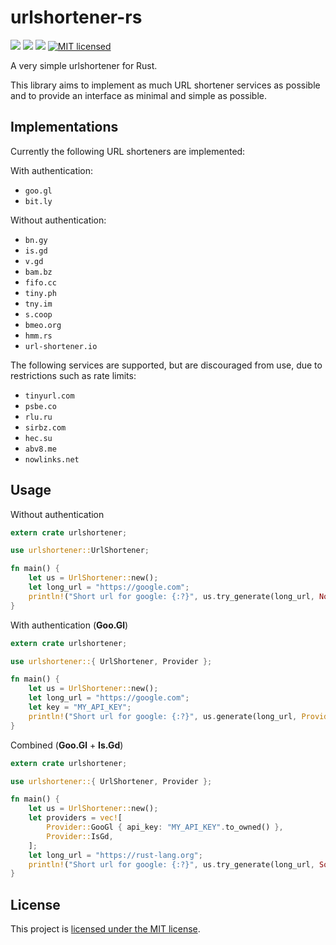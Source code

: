 # urlshortener-rs
[![](https://meritbadge.herokuapp.com/urlshortener)](https://crates.io/crates/urlshortener) [![](https://travis-ci.org/vityafx/urlshortener-rs.svg?branch=master)](https://travis-ci.org/vityafx/urlshortener-rs) [![](https://img.shields.io/badge/docs-online-2020ff.svg)](https://vityafx.github.io/urlshortener-rs/master/urlshortener/)
[![MIT licensed](https://img.shields.io/badge/license-MIT-blue.svg)](./LICENSE)


A very simple urlshortener for Rust.

This library aims to implement as much URL shortener services as possible and to provide an interface as
minimal and simple as possible.

## Implementations

Currently the following URL shorteners are implemented:

With authentication:

- `goo.gl`
- `bit.ly`

Without authentication:

- `bn.gy`
- `is.gd`
- `v.gd`
- `bam.bz`
- `fifo.cc`
- `tiny.ph`
- `tny.im`
- `s.coop`
- `bmeo.org`
- `hmm.rs`
- `url-shortener.io`

The following services are supported, but are discouraged from use, due to
restrictions such as rate limits:

- `tinyurl.com`
- `psbe.co`
- `rlu.ru`
- `sirbz.com`
- `hec.su`
- `abv8.me`
- `nowlinks.net`


## Usage

Without authentication

```rust
extern crate urlshortener;

use urlshortener::UrlShortener;

fn main() {
    let us = UrlShortener::new();
    let long_url = "https://google.com";
    println!("Short url for google: {:?}", us.try_generate(long_url, None));
}
```

With authentication (**Goo.Gl**)

```rust
extern crate urlshortener;

use urlshortener::{ UrlShortener, Provider };

fn main() {
    let us = UrlShortener::new();
    let long_url = "https://google.com";
    let key = "MY_API_KEY";
    println!("Short url for google: {:?}", us.generate(long_url, Provider::GooGl { api_key: key.to_owned() }));
}
```

Combined (**Goo.Gl** + **Is.Gd**)

```rust
extern crate urlshortener;

use urlshortener::{ UrlShortener, Provider };

fn main() {    
    let us = UrlShortener::new();
    let providers = vec![
        Provider::GooGl { api_key: "MY_API_KEY".to_owned() },
        Provider::IsGd,
    ];
    let long_url = "https://rust-lang.org";
    println!("Short url for google: {:?}", us.try_generate(long_url, Some(providers)));
}
```


## License

This project is [licensed under the MIT license](https://github.com/vityafx/urlshortener-rs/blob/master/LICENSE).
